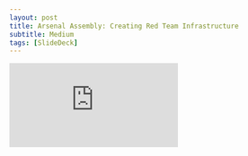 ```yaml
---
layout: post
title: Arsenal Assembly: Creating Red Team Infrastructure
subtitle: Medium
tags: [SlideDeck]
---
```


<embed src="https://0xzon.github.io/assets/Arsenal-Assembly.pdf" type="application/pdf" />
